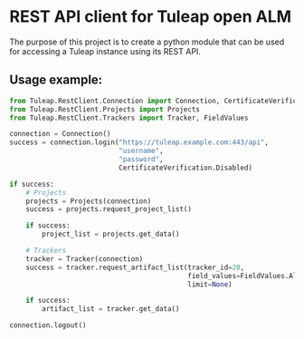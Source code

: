 # REST API client for Tuleap open ALM

The purpose of this project is to create a python module that can be used for accessing a Tuleap
instance using its REST API.

## Usage example:
```python
from Tuleap.RestClient.Connection import Connection, CertificateVerification
from Tuleap.RestClient.Projects import Projects
from Tuleap.RestClient.Trackers import Tracker, FieldValues

connection = Connection()
success = connection.login("https://tuleap.example.com:443/api",
                           "username",
                           "password",
                           CertificateVerification.Disabled)

if success:
    # Projects
    projects = Projects(connection)
    success = projects.request_project_list()

    if success:
        project_list = projects.get_data()

    # Trackers
    tracker = Tracker(connection)
    success = tracker.request_artifact_list(tracker_id=20,
                                            field_values=FieldValues.All,
                                            limit=None)

    if success:
        artifact_list = tracker.get_data()

connection.logout()
```